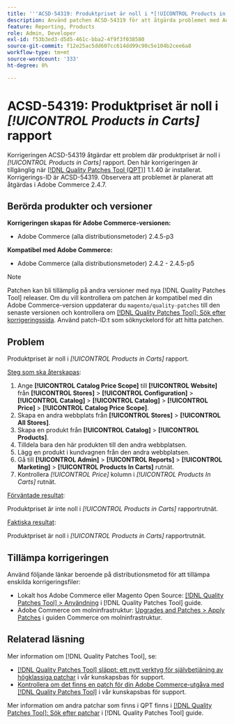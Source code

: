 ```yaml
---
title: '''ACSD-54319: Produktpriset är noll i *[!UICONTROL Products in Carts]* rapport'
description: Använd patchen ACSD-54319 för att åtgärda problemet med Adobe Commerce där produktpriset är noll*[!UICONTROL Products in Carts]* rapport
feature: Reporting, Products
role: Admin, Developer
exl-id: f53b3ed3-d5d5-461c-bba2-4f9f3f038580
source-git-commit: f12e25ac5dd607cc614dd99c90c5e104b2cee6a8
workflow-type: tm+mt
source-wordcount: '333'
ht-degree: 0%

---
```


# ACSD-54319: Produktpriset är noll i *[!UICONTROL Products in Carts]* rapport

Korrigeringen ACSD-54319 åtgärdar ett problem där produktpriset är noll i *[!UICONTROL Products in Carts]* rapport. Den här korrigeringen är tillgänglig när [[!DNL Quality Patches Tool (QPT)]](/help/announcements/adobe-commerce-announcements/magento-quality-patches-released-new-tool-to-self-serve-quality-patches.md) 1.1.40 är installerat. Korrigerings-ID är ACSD-54319. Observera att problemet är planerat att åtgärdas i Adobe Commerce 2.4.7.

## Berörda produkter och versioner

**Korrigeringen skapas för Adobe Commerce-versionen:**

* Adobe Commerce (alla distributionsmetoder) 2.4.5-p3

**Kompatibel med Adobe Commerce:**

* Adobe Commerce (alla distributionsmetoder) 2.4.2 - 2.4.5-p5

>[!NOTE]
>
>Patchen kan bli tillämplig på andra versioner med nya [!DNL Quality Patches Tool] releaser. Om du vill kontrollera om patchen är kompatibel med din Adobe Commerce-version uppdaterar du `magento/quality-patches` till den senaste versionen och kontrollera om [[!DNL Quality Patches Tool]: Sök efter korrigeringssida](https://experienceleague.adobe.com/tools/commerce-quality-patches/index.html). Använd patch-ID:t som söknyckelord för att hitta patchen.

## Problem

Produktpriset är noll i *[!UICONTROL Products in Carts]* rapport.

<u>Steg som ska återskapas</u>:

1. Ange **[!UICONTROL Catalog Price Scope]** till **[!UICONTROL Website]** från **[!UICONTROL Stores]** > **[!UICONTROL Configuration]** > **[!UICONTROL Catalog]** > **[!UICONTROL Catalog]** > **[!UICONTROL Price]** > **[!UICONTROL Catalog Price Scope]**.
1. Skapa en andra webbplats från **[!UICONTROL Stores]** > **[!UICONTROL All Stores]**.
1. Skapa en produkt från **[!UICONTROL Catalog]** > **[!UICONTROL Products]**.
1. Tilldela bara den här produkten till den andra webbplatsen.
1. Lägg en produkt i kundvagnen från den andra webbplatsen.
1. Gå till **[!UICONTROL Admin]** > **[!UICONTROL Reports]** > **[!UICONTROL Marketing]** > **[!UICONTROL Products In Carts]** rutnät.
1. Kontrollera *[!UICONTROL Price]* kolumn i *[!UICONTROL Products In Carts]* rutnät.

<u>Förväntade resultat</u>:

Produktpriset är inte noll i *[!UICONTROL Products in Carts]* rapportrutnät.

<u>Faktiska resultat</u>:

Produktpriset är noll i *[!UICONTROL Products in Carts]* rapportrutnät.

## Tillämpa korrigeringen

Använd följande länkar beroende på distributionsmetod för att tillämpa enskilda korrigeringsfiler:

* Lokalt hos Adobe Commerce eller Magento Open Source: [[!DNL Quality Patches Tool] > Användning](https://experienceleague.adobe.com/docs/commerce-operations/tools/quality-patches-tool/usage.html) i [!DNL Quality Patches Tool] guide.
* Adobe Commerce om molninfrastruktur: [Upgrades and Patches > Apply Patches](https://experienceleague.adobe.com/docs/commerce-cloud-service/user-guide/develop/upgrade/apply-patches.html) i guiden Commerce om molninfrastruktur.

## Relaterad läsning

Mer information om [!DNL Quality Patches Tool], se:

* [[!DNL Quality Patches Tool] släppt: ett nytt verktyg för självbetjäning av högklassiga patchar](/help/announcements/adobe-commerce-announcements/magento-quality-patches-released-new-tool-to-self-serve-quality-patches.md) i vår kunskapsbas för support.
* [Kontrollera om det finns en patch för din Adobe Commerce-utgåva med [!DNL Quality Patches Tool]](/help/support-tools/patches-available-in-qpt-tool/check-patch-for-magento-issue-with-magento-quality-patches.md) i vår kunskapsbas för support.

Mer information om andra patchar som finns i QPT finns i [[!DNL Quality Patches Tool]: Sök efter patchar](https://experienceleague.adobe.com/tools/commerce-quality-patches/index.html) i [!DNL Quality Patches Tool] guide.
